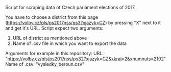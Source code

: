 Script for scraping data of Czech parlament elections of 2017.

You have to choose a district from this page (https://volby.cz/pls/ps2017nss/ps3?xjazyk=CZ) by pressing "X" next to it and get it's URL.
Script expect two arguments:
1) URL of district as mentioned above
2) Name of .csv file in which you want to export the data

Arguments for example in this repository: 
URL: "https://volby.cz/pls/ps2017nss/ps32?xjazyk=CZ&xkraj=2&xnumnuts=2102"
Name of .csv: "vysledky_beroun.csv"

